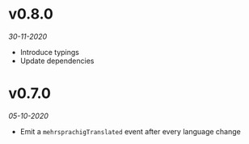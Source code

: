 # v0.8.0
_30-11-2020_

* Introduce typings
* Update dependencies

# v0.7.0
_05-10-2020_

* Emit a `mehrsprachigTranslated` event after every language change
